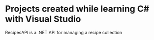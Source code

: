 # Projects created while learning C# with Visual Studio

RecipesAPI is a .NET API for managing a recipe collection
